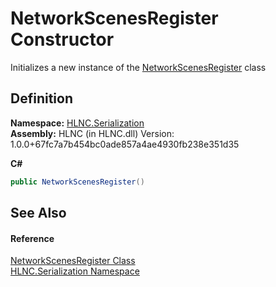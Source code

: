 # NetworkScenesRegister Constructor


Initializes a new instance of the <a href="T_HLNC_Serialization_NetworkScenesRegister">NetworkScenesRegister</a> class



## Definition
**Namespace:** <a href="N_HLNC_Serialization">HLNC.Serialization</a>  
**Assembly:** HLNC (in HLNC.dll) Version: 1.0.0+67fc7a7b454bc0ade857a4ae4930fb238e351d35

**C#**
``` C#
public NetworkScenesRegister()
```



## See Also


#### Reference
<a href="T_HLNC_Serialization_NetworkScenesRegister">NetworkScenesRegister Class</a>  
<a href="N_HLNC_Serialization">HLNC.Serialization Namespace</a>  
